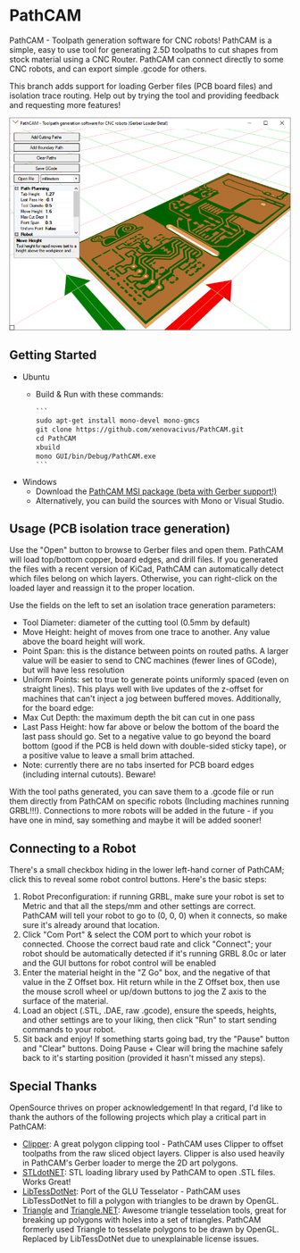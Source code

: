 PathCAM
=======

PathCAM - Toolpath generation software for CNC robots!  PathCAM is a simple, easy to use tool for generating 2.5D toolpaths to cut shapes from stock material using a CNC Router.  PathCAM can connect directly to some CNC robots, and can export simple .gcode for others.

This branch adds support for loading Gerber files (PCB board files) and isolation trace routing.  Help out by trying the tool and providing feedback and requesting more features!

![PathCAM Screenshot](https://github.com/xenovacivus/PathCAM/blob/pathcam-gerber/Examples/screenshot-pcb.png)


Getting Started
---------------

* Ubuntu
  * Build & Run with these commands:
        
        ```
        sudo apt-get install mono-devel mono-gmcs
        git clone https://github.com/xenovacivus/PathCAM.git
        cd PathCAM
        xbuild
        mono GUI/bin/Debug/PathCAM.exe
        ```

* Windows
  * Download the [PathCAM MSI package (beta with Gerber support!)](https://github.com/xenovacivus/PathCAM/blob/pathcam-gerber/Installer/PathCAM.msi?raw=true)
  * Alternatively, you can build the sources with Mono or Visual Studio.


Usage (PCB isolation trace generation)
------------

Use the "Open" button to browse to Gerber files and open them.  PathCAM will load top/bottom copper, board edges, and drill files.  If you generated the files with a recent version of KiCad, PathCAM can automatically detect which files belong on which layers.  Otherwise, you can right-click on the loaded layer and reassign it to the proper location.

Use the fields on the left to set an isolation trace generation parameters:
 * Tool Diameter: diameter of the cutting tool (0.5mm by default)
 * Move Height: height of moves from one trace to another.  Any value above the board height will work.
 * Point Span: this is the distance between points on routed paths.  A larger value will be easier to send to CNC machines (fewer lines of GCode), but will have less resolution
 * Uniform Points: set to true to generate points uniformly spaced (even on straight lines).  This plays well with live updates of the z-offset for machines that can't inject a jog between buffered moves.
Additionally, for the board edge:
 * Max Cut Depth: the maximum depth the bit can cut in one pass
 * Last Pass Height: how far above or below the bottom of the board the last pass should go.  Set to a negative value to go beyond the board bottom (good if the PCB is held down with double-sided sticky tape), or a positive value to leave a small brim attached.
 * Note: currently there are no tabs inserted for PCB board edges (including internal cutouts).  Beware!

With the tool paths generated, you can save them to a .gcode file or run them directly from PathCAM on specific robots (Including machines running GRBL!!!).  Connections to more robots will be added in the future - if you have one in mind, say something and maybe it will be added sooner!

Connecting to a Robot
---------------------

There's a small checkbox hiding in the lower left-hand corner of PathCAM; click this to reveal some robot control buttons.  Here's the basic steps:

1. Robot Preconfiguration: if running GRBL, make sure your robot is set to Metric and that all the steps/mm and other settings are correct.  PathCAM will tell your robot to go to (0, 0, 0) when it connects, so make sure it's already around that location.
1. Click "Com Port" & select the COM port to which your robot is connected.  Choose the correct baud rate and click "Connect"; your robot should be automatically detected if it's running GRBL 8.0c or later and the GUI buttons for robot control will be enabled
1. Enter the material height in the "Z Go" box, and the negative of that value in the Z Offset box.  Hit return while in the Z Offset box, then use the mouse scroll wheel or up/down buttons to jog the Z axis to the surface of the material.
1. Load an object (.STL, .DAE, raw .gcode), ensure the speeds, heights, and other settings are to your liking, then click "Run" to start sending commands to your robot.
1. Sit back and enjoy!  If something starts going bad, try the "Pause" button and "Clear" buttons.  Doing Pause + Clear will bring the machine safely back to it's starting position (provided it hasn't missed any steps).

Special Thanks
--------------

OpenSource thrives on proper acknowledgement!  In that regard, I'd like to thank the authors of the following projects which play a critical part in PathCAM:

* [Clipper](http://www.angusj.com/delphi/clipper.php): A great polygon clipping tool - PathCAM uses Clipper to offset toolpaths from the raw sliced object layers.  Clipper is also used heavily in PathCAM's Gerber loader to merge the 2D art polygons.
* [STLdotNET](https://github.com/QuantumConcepts/STLdotNET): STL loading library used by PathCAM to open .STL files.  Works Great!
* [LibTessDotNet](https://github.com/speps/LibTessDotNet): Port of the GLU Tesselator - PathCAM uses LibTessDotNet to fill a polygon with triangles to be drawn by OpenGL.
* [Triangle](http://www.cs.cmu.edu/~quake/triangle.html) and [Triangle.NET](http://triangle.codeplex.com/): Awesome triangle tesselation tools, great for breaking up polygons with holes into a set of triangles.  PathCAM formerly used Triangle to tesselate polygons to be drawn by OpenGL.  Replaced by LibTessDotNet due to unexplainable license issues.

